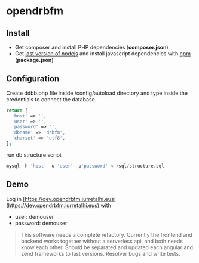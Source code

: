 # opendrbfm

## Install

* Get composer and install PHP dependencies (**composer.json**)
* Get [last version of nodejs](https://github.com/nvm-sh/nvm) and install javascript dependencies with [npm](https://www.npmjs.com/) (**package.json**)

## Configuration

Create ddbb.php file inside /config/autoload directory and type inside the credentials to connect the database.

```php
return [
  'host' => '',
  'user' => '',
  'password' => '',
  'dbname' => 'drbfm',
  'charset' => 'utf8',
];
```
run db structure script

```php
mysql -h 'host' -u 'user' -p'password' < /sql/structure.sql
```

## Demo

Log in [https://dev.opendrbfm.iurretalhi.eus](https://dev.opendrbfm.iurretalhi.eus) with

* user: demouser
* password: demouser

> This software needs a complete refactory.
> Currently the frontend and backend works together without a serverless api, and both needs know each other.
> Should be separated and updated each angular and zend frameworks to last versions.
> Resolver bugs and write tests.
